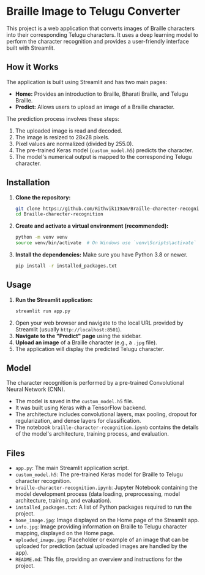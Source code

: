 # Braille Image to Telugu Converter

This project is a web application that converts images of Braille characters into their corresponding Telugu characters. It uses a deep learning model to perform the character recognition and provides a user-friendly interface built with Streamlit.

## How it Works

The application is built using Streamlit and has two main pages:
*   **Home:** Provides an introduction to Braille, Bharati Braille, and Telugu Braille.
*   **Predict:** Allows users to upload an image of a Braille character.

The prediction process involves these steps:
1.  The uploaded image is read and decoded.
2.  The image is resized to 28x28 pixels.
3.  Pixel values are normalized (divided by 255.0).
4.  The pre-trained Keras model (`custom_model.h5`) predicts the character.
5.  The model's numerical output is mapped to the corresponding Telugu character.

## Installation

1.  **Clone the repository:**
    ```bash
    git clone https://github.com/Rithvik119am/Braille-charecter-recognition
    cd Braille-charecter-recognition
    ```
2.  **Create and activate a virtual environment (recommended):**
    ```bash
    python -m venv venv
    source venv/bin/activate  # On Windows use `venv\Scripts\activate`
    ```
3.  **Install the dependencies:**
    Make sure you have Python 3.8 or newer.
    ```bash
    pip install -r installed_packages.txt
    ```

## Usage

1.  **Run the Streamlit application:**
    ```bash
    streamlit run app.py
    ```
2.  Open your web browser and navigate to the local URL provided by Streamlit (usually `http://localhost:8501`).
3.  **Navigate to the "Predict" page** using the sidebar.
4.  **Upload an image** of a Braille character (e.g., a `.jpg` file).
5.  The application will display the predicted Telugu character.

## Model

The character recognition is performed by a pre-trained Convolutional Neural Network (CNN).
*   The model is saved in the `custom_model.h5` file.
*   It was built using Keras with a TensorFlow backend.
*   The architecture includes convolutional layers, max pooling, dropout for regularization, and dense layers for classification.
*   The notebook `braille-character-recognition.ipynb` contains the details of the model's architecture, training process, and evaluation.

## Files

*   `app.py`: The main Streamlit application script.
*   `custom_model.h5`: The pre-trained Keras model for Braille to Telugu character recognition.
*   `braille-character-recognition.ipynb`: Jupyter Notebook containing the model development process (data loading, preprocessing, model architecture, training, and evaluation).
*   `installed_packages.txt`: A list of Python packages required to run the project.
*   `home_image.jpg`: Image displayed on the Home page of the Streamlit app.
*   `info.jpg`: Image providing information on Braille to Telugu character mapping, displayed on the Home page.
*   `uploaded_image.jpg`: Placeholder or example of an image that can be uploaded for prediction (actual uploaded images are handled by the app).
*   `README.md`: This file, providing an overview and instructions for the project.
